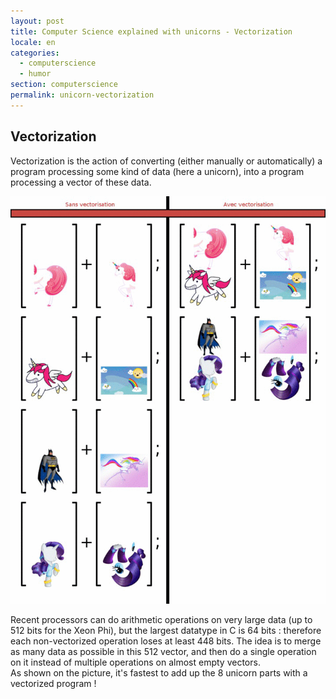```yaml
---
layout: post
title: Computer Science explained with unicorns - Vectorization
locale: en
categories:
  - computerscience
  - humor
section: computerscience
permalink: unicorn-vectorization
---
```

<h2>Vectorization</h2>

<p>Vectorization is the action of converting (either manually or automatically) a program processing some kind of data (here a unicorn), into a program processing a vector of these data.</p>
<p class="text-center"><img src="/resources/uploads/vectorisation-lowq.gif" alt="vectorisation-lowq"/></p>
<p>
Recent processors can do arithmetic operations on very large data (up to 512 bits for the Xeon Phi), but the largest datatype in C is 64 bits : therefore each non-vectorized operation loses at least 448 bits. The idea is to merge as many data as possible in this 512 vector, and then do a single operation on it instead of multiple operations on almost empty vectors.<br />
As shown on the picture, it's fastest to add up the 8 unicorn parts with a vectorized program !
</p>

